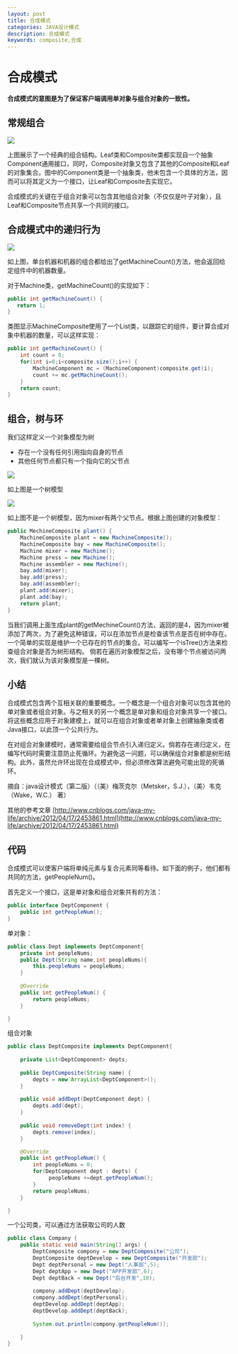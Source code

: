 ```yaml
---
layout: post
title: 合成模式
categories: JAVA设计模式
description: 合成模式
keywords: composite,合成
---
```



# 合成模式

 **合成模式的意图是为了保证客户端调用单对象与组合对象的一致性。**

## 常规组合
   
![](/images/posts/design_pattern/composite_1.png)

上图展示了一个经典的组合结构。Leaf类和Composite类都实现自一个抽象Component通用接口，同时，Composite对象又包含了其他的Composite和Leaf的对象集合。图中的Component类是一个抽象类，他未包含一个具体的方法，因而可以将其定义为一个接口，让Leaf和Composite去实现它。

合成模式的关键在于组合对象可以包含其他组合对象（不仅仅是叶子对象），且Leaf和Composite节点共享一个共同的接口。

## 合成模式中的递归行为

![](/images/posts/design_pattern/composite_2.png)

如上图，单台机器和机器的组合都给出了getMachineCount()方法，他会返回给定组件中的机器数量。

对于Machine类，getMachineCount()的实现如下：

```java
public int getMachineCount() {
   return 1;
}
```
类图显示MachineComposite使用了一个List类，以跟踪它的组件，要计算合成对象中机器的数量，可以这样实现：

```java
public int getMachineCount() {
	int count = 0;
	for(int i=0;i<composite.size();i++) {
		MachineComponent mc = (MachineComponent)composite.get(i);
		count += mc.getMachineCount();
	}
	return count;
}
```

## 组合，树与环

我们这样定义一个对象模型为树

* 存在一个没有任何引用指向自身的节点
* 其他任何节点都只有一个指向它的父节点

![](/images/posts/design_pattern/composite_3.png)

如上图是一个树模型

![](/images/posts/design_pattern/composite_4.png)

如上图不是一个树模型，因为mixer有两个父节点。根据上图创建的对象模型：

```java
public MechineComposite plant() {
	MachineComposite plant = new MachineComposite();
	MachineComposite bay = new MachineComposite();
	Machine mixer = new Machine();
	Machine press = new Machine();
	Machine assembler = new Machine();
	bay.add(mixer);
	bay.add(press);
	bay.add(assembler);
	plant.add(mixer);
	plant.add(bay);
	return plant;
}
```
当我们调用上面生成plant的getMechineCount()方法，返回的是4，因为mixer被添加了两次，为了避免这种错误，可以在添加节点是检查该节点是否在树中存在。一个简单的实现是维护一个已存在的节点的集合。可以编写一个isTree()方法来检查组合对象是否为树形结构。
倘若在遍历对象模型之后，没有哪个节点被访问两次，我们就认为该对象模型是一棵树。

## 小结

合成模式包含两个互相关联的重要概念。一个概念是一个组合对象可以包含其他的单对象或者组合对象。与之相关的另一个概念是单对象和组合对象共享一个接口。将这些概念应用于对象建模上，就可以在组合对象或者单对象上创建抽象类或者Java接口，以此顶一个公共行为。

在对组合对象建模时，通常需要给组合节点引入递归定义。倘若存在递归定义，在编写代码时需要注意防止死循环。为避免这一问题，可以确保组合对象都是树形结构。此外，虽然允许环出现在合成模式中，但必须修改算法避免可能出现的死循环。


摘自：java设计模式（第二版）（（美）梅茨克尔（Metsker，S.J.），（美）韦克（Wake，W.C.） 著）

其他的参考文章  [http://www.cnblogs.com/java-my-life/archive/2012/04/17/2453861.html](http://www.cnblogs.com/java-my-life/archive/2012/04/17/2453861.html)

## 代码

合成模式可以使客户端将单纯元素与复合元素同等看待。如下面的例子，他们都有共同的方法，getPeopleNum()。

首先定义一个接口，这是单对象和组合对象共有的方法：

```java
public interface DeptComponent {
	public int getPeopleNum();
}
```

单对象：

```java
public class Dept implements DeptComponent{
	private int peopleNums;
	public Dept(String name,int peopleNums){
		this.peopleNums = peopleNums;
	}
	
	@Override
	public int getPeopleNum() {
		return peopleNums;
	}

}
```

组合对象

```java
public class DeptComposite implements DeptComponent{
	
	private List<DeptComponent> depts;
	
	public DeptComposite(String name) {
		depts = new ArrayList<DeptComponent>();
	}
	
	public void addDept(DeptComponent dept) {
		depts.add(dept);
	}
	
	public void removeDept(int index) {
		depts.remove(index);
	}

	@Override
	public int getPeopleNum() {
		int peopleNums = 0;
		for(DeptComponent dept : depts) {
			 peopleNums +=dept.getPeopleNum();
		}
		return peopleNums;
	}

}
```

一个公司类，可以通过方法获取公司的人数

```java
public class Company {
	public static void main(String[] args) {
		DeptComposite compony = new DeptComposite("公司");
		DeptComposite deptDevelop = new DeptComposite("开发部");
		Dept deptPersonal = new Dept("人事部",5);
		Dept deptApp = new Dept("APP开发部",6);
		Dept deptBack = new Dept("后台开发",10);
		
		compony.addDept(deptDevelop);
		compony.addDept(deptPersonal);
		deptDevelop.addDept(deptApp);
		deptDevelop.addDept(deptBack);
		
		System.out.println(compony.getPeopleNum());
		
	}
}
```

